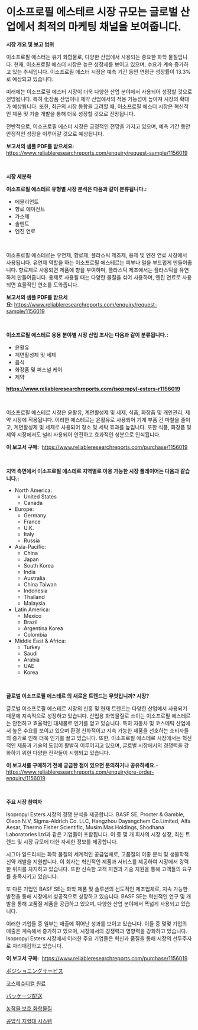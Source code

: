 <p><h1>이소프로필 에스테르 시장 규모는 글로벌 산업에서 최적의 마케팅 채널을 보여줍니다.</h1></p><p><strong>시장 개요 및 보고 범위</strong></p>
<p><p>이소프로필 에스터는 유기 화합물로, 다양한 산업에서 사용되는 중요한 화학 물질입니다. 현재, 이소프로필 에스터 시장은 높은 성장세를 보이고 있으며, 수요가 계속 증가하고 있는 추세입니다. 이소프로필 에스터 시장은 예측 기간 동안 연평균 성장률이 13.3%로 예상되고 있습니다.</p><p>미래에는 이소프로필 에스터 시장이 더욱 다양한 산업 분야에서 사용되어 성장할 것으로 전망됩니다. 특히 化장품 산업이나 제약 산업에서의 적용 가능성이 높아져 시장의 확대가 예상됩니다. 또한, 최근의 시장 동향을 고려할 때, 이소프로필 에스터 시장은 혁신적인 제품 및 기술 개발을 통해 더욱 성장할 것으로 전망됩니다.</p><p>전반적으로, 이소프로필 에스터 시장은 긍정적인 전망을 가지고 있으며, 예측 기간 동안 안정적인 성장을 이루어갈 것으로 예상됩니다.</p></p>
<p><strong>보고서의 샘플 PDF를 받으세요:</strong> <a href="https://www.reliableresearchreports.com/enquiry/request-sample/1156019">https://www.reliableresearchreports.com/enquiry/request-sample/1156019</a></p>
<p>&nbsp;</p>
<p><strong>시장 세분화</strong></p>
<p><strong>이소프로필 에스테르 유형별 시장 분석은 다음과 같이 분류됩니다.:</strong></p>
<p><ul><li>에몰리언트</li><li>향료 에이전트</li><li>가소제</li><li>솔벤트</li><li>엔진 연료</li></ul></p>
<p>&nbsp;</p>
<p><p>이소프로필 에스테르는 유연제, 향료제, 플라스틱 제조제, 용제 및 엔진 연료 시장에서 사용됩니다. 유연제 역할을 하는 이소프로필 에스테르는 피부나 털을 부드럽게 만들어줍니다. 향료제로 사용되면 제품에 향을 부여하며, 플라스틱 제조에서는 플라스틱을 유연하게 만들어줍니다. 용제로 사용될 때는 다양한 물질을 섞어 사용하며, 엔진 연료로 사용되면 효율적인 연소를 도와줍니다.</p></p>
<p><strong>보고서의 샘플 PDF를 받으세요:</strong>&nbsp;<a href="https://www.reliableresearchreports.com/enquiry/request-sample/1156019">https://www.reliableresearchreports.com/enquiry/request-sample/1156019</a></p>
<p>&nbsp;</p>
<p><strong> 이소프로필 에스테르 응용 분야별 시장 산업 조사는 다음과 같이 분류됩니다.:</strong></p>
<p><ul><li>윤활유</li><li>계면활성제 및 세제</li><li>음식</li><li>화장품 및 퍼스널 케어</li><li>제약</li></ul></p>
<p><strong><a href="https://www.reliableresearchreports.com/isopropyl-esters-r1156019">https://www.reliableresearchreports.com/isopropyl-esters-r1156019</a></strong></p>
<p>&nbsp;</p>
<p><p>이소프로필 에스테르 시장은 윤활유, 계면활성제 및 세제, 식품, 화장품 및 개인관리, 제약 시장에 적용됩니다. 이러한 에스테르는 윤활유로 사용되어 기계 부품 간 마찰을 줄이고, 계면활성제 및 세제로 사용되어 청소 및 세탁 효과를 높입니다. 또한 식품, 화장품 및 제약 시장에서도 널리 사용되어 안전하고 효과적인 성분으로 인식됩니다.</p></p>
<p><strong>이 보고서 구매:</strong>&nbsp; <a href="https://www.reliableresearchreports.com/purchase/1156019">https://www.reliableresearchreports.com/purchase/1156019</a></p>
<p>&nbsp;</p>
<p><strong>지역 측면에서 이소프로필 에스테르 지역별로 이용 가능한 시장 플레이어는 다음과 같습니다.:</strong></p>
<p><ul>
    <li>
        North America:
        <ul>
            <li>United States</li>
            <li>Canada</li>
        </ul>
    </li>
    <li>
        Europe:
        <ul>
            <li>Germany</li>
            <li>France</li>
            <li>U.K.</li>
            <li>Italy</li>
            <li>Russia</li>
        </ul>
    </li>
    <li>
        Asia-Pacific:
        <ul>
            <li>China</li>
            <li>Japan</li>
            <li>South Korea</li>
            <li>India</li>
            <li>Australia</li>
            <li>China Taiwan</li>
            <li>Indonesia</li>
            <li>Thailand</li>
            <li>Malaysia</li>
        </ul>
    </li>
    <li>
        Latin America:
        <ul>
            <li>Mexico</li>
            <li>Brazil</li>
            <li>Argentina Korea</li>
            <li>Colombia</li>
        </ul>
    </li>
    <li>
        Middle East & Africa:
        <ul>
            <li>Turkey</li>
            <li>Saudi</li>
            <li>Arabia</li>
            <li>UAE</li>
            <li>Korea</li>
        </ul>
    </li>
    </ul></p>
<p>&nbsp;</p>
<p><strong>글로벌 이소프로필 에스테르 의 새로운 트렌드는 무엇입니까? 시장?</strong></p>
<p><p>글로벌 이소프로필 에스테르 시장의 신흥 및 현재 트렌드는 다양한 산업에서 사용되기 때문에 지속적으로 성장하고 있습니다. 산업용 화학물질로 쓰이는 이소프로필 에스테르는 안전하고 효율적인 대체물로 인기를 얻고 있습니다. 특히 자동차 및 코스메틱 산업에서 높은 수요를 보이고 있으며 환경 친화적이고 지속 가능한 제품을 선호하는 소비자들의 증가로 인해 더욱 인기를 끌고 있습니다. 또한, 이소프로필 에스테르 시장에서는 혁신적인 제품과 기술의 도입이 활발히 이루어지고 있으며, 글로벌 시장에서의 경쟁력을 강화하기 위한 다양한 전략들이 시행되고 있습니다.</p></p>
<p><strong>이 보고서를 구매하기 전에 궁금한 점이 있으면 문의하거나 공유하세요.</strong>- <a href="https://www.reliableresearchreports.com/enquiry/pre-order-enquiry/1156019">https://www.reliableresearchreports.com/enquiry/pre-order-enquiry/1156019</a></p>
<p>&nbsp;</p>
<p><strong>주요 시장 참여자</strong></p>
<p><p>Isopropyl Esters 시장의 경쟁 분석을 제공합니다. BASF SE, Procter & Gamble, Oleon N.V, Sigma-Aldrich Co. LLC, Hangzhou Dayangchem Co.Limited, Alfa Aesar, Thermo Fisher Scientific, Musim Mas Holdings, Shodhana Laboratories Ltd과 같은 기업들이 포함됩니다. 이 중 몇 개 회사의 시장 성장, 최신 트렌드 및 시장 규모에 대한 자세한 정보를 제공합니다.</p><p>시그마 알드리치는 화학 물질의 세계적인 공급업체로, 고품질의 이종 분석 및 생물학적 신약 개발을 지원합니다. 이 회사는 혁신적인 제품과 서비스를 제공하여 시장에서 강력한 위치를 차지하고 있습니다. 또한 신속한 고객 지원과 기술 지원을 통해 고객들의 요구를 충족시키고 있습니다.</p><p>또 다른 기업인 BASF SE는 화학 제품 및 솔루션의 선도적인 제조업체로, 지속 가능한 발전을 통해 시장에서 성공적으로 성장하고 있습니다. BASF SE는 혁신적인 연구 및 개발을 통해 고품질 제품을 공급하고 있으며, 다양한 산업 분야에서 폭넓게 사용되고 있습니다.</p><p>이러한 기업들 중 일부는 매출에 뛰어난 성과를 보이고 있습니다. 이들 중 몇몇 기업의 매출은 계속해서 증가하고 있으며, 시장에서의 경쟁력과 영향력을 강화하고 있습니다. Isopropyl Esters 시장에서 이러한 주요 기업들은 혁신과 품질을 통해 시장의 선두주자로 자리매김하고 있습니다.</p></p>
<p><strong>이 보고서 구매:</strong>&nbsp;&nbsp;<a href="https://www.reliableresearchreports.com/purchase/1156019">https://www.reliableresearchreports.com/purchase/1156019</a></p>
<p><p><a href="https://github.com/lrlmopnhwd79300/Market-Research-Report-List-1/blob/main/724274020940.md">ポジショニングサービス</a></p><p><a href="https://github.com/akzkkws047661437/Market-Research-Report-List-1/blob/main/394098019453.md">코스메슈티컬 원료</a></p><p><a href="https://github.com/wkuactfdzwizk06/Market-Research-Report-List-1/blob/main/178217920939.md">パッケージ配送</a></p><p><a href="https://github.com/vsckjg50460/Market-Research-Report-List-1/blob/main/225869019454.md">농작물 보호 화학물질</a></p><p><a href="https://medium.com/@dudleyferry/%ED%8D%BC%EB%83%89%ED%8B%B1-%ED%84%B4%ED%80%B4%ED%8B%B0-%EC%8B%9C%EC%8A%A4%ED%85%9C-%EC%8B%9C%EC%9E%A5-%EC%A7%80%ED%91%9C-%ED%95%B4%EC%84%9D-%EC%8B%9C%EC%9E%A5-%EC%A0%90%EC%9C%A0%EC%9C%A8-%ED%8A%B8%EB%A0%8C%EB%93%9C-%EB%B0%8F-%EC%84%B1%EC%9E%A5-%ED%8C%A8%ED%84%B4-1b0e94e98acc">공압식 지혈대 시스템</a></p></p>